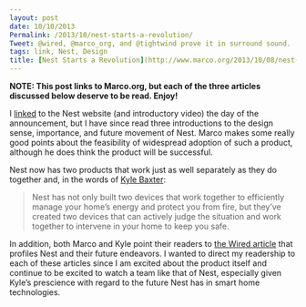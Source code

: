 ```yaml
---
layout: post
date: 10/10/2013
Permalink: /2013/10/nest-starts-a-revolution/
Tweet: @wired, @marco_org, and @tightwind prove it in surround sound.
tags: link, Nest, Design
title: [Nest Starts a Revolution](http://www.marco.org/2013/10/08/nest-smoke-detector)
---
```


<p><strong>NOTE: This post links to Marco.org, but each of the three articles discussed below deserve to be read. Enjoy!</strong></p>

<p>I <a href="/2013/10/nest-just-got-me-excited-about-a-smoke-detector/" title="Nest Protect - Engineered Eloquence">linked</a> to the Nest website (and introductory video) the day of the announcement, but I have since read three introductions to the design sense, importance, and future movement of Nest. Marco makes some really good points about the feasibility of widespread adoption of such a product, although he does think the product will be successful.</p>

<p>Nest now has two products that work just as well separately as they do together and, in the words of <a href="http://tightwind.net/2013/10/nest-protect/" title="Nest Protect - TightWind">Kyle Baxter</a>:</p>

<blockquote>
  <p>Nest has not only built two devices that work together to efficiently manage your home’s energy and protect you from fire, but they’ve created two devices that can actively judge the situation and work together to intervene in your home to keep you safe.</p>
</blockquote>

<p>In addition, both Marco and Kyle point their readers to <a href="http://www.wired.com/business/2013/10/nest-smoke-detector/all/" title="Nest Gives the Lowly Smoke Detector a Brain — And a Voice - Wired">the Wired article</a> that profiles Nest and their future endeavors. I wanted to direct my readership to each of these articles since I am excited about the product itself and continue to be excited to watch a team like that of Nest, especially given Kyle&#8217;s prescience with regard to the future Nest has in smart home technologies.</p>